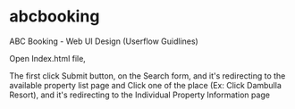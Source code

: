# abcbooking
ABC Booking - Web UI Design (Userflow Guidlines)

Open Index.html file,

The first click Submit button, on the Search form, and it's redirecting to the available property list page and 
Click one of the place (Ex: Click Dambulla Resort), and it's redirecting to the Individual Property Information page
